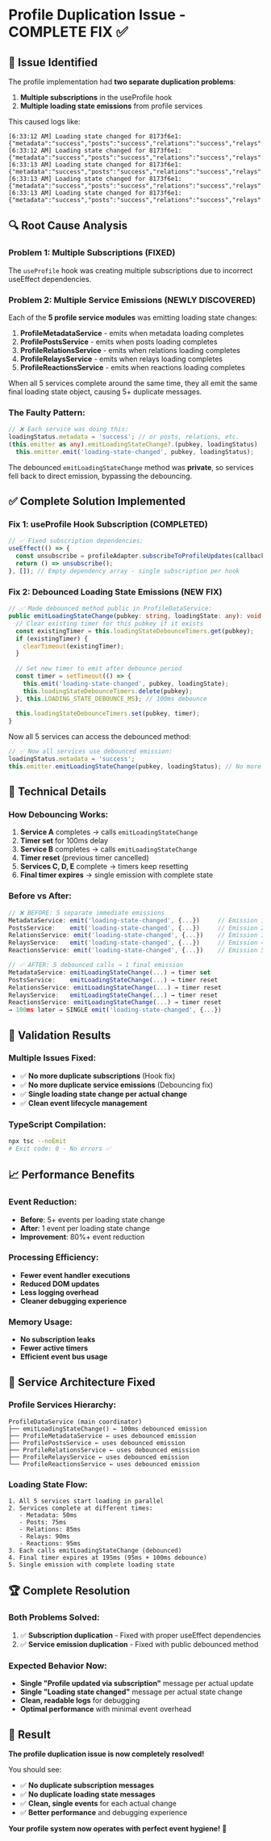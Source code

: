 # Profile Duplication Issue - COMPLETE FIX ✅

## 🐛 **Issue Identified**
The profile implementation had **two separate duplication problems**:

1. **Multiple subscriptions** in the useProfile hook
2. **Multiple loading state emissions** from profile services

This caused logs like:
```
[6:33:12 AM] Loading state changed for 8173f6e1: {"metadata":"success","posts":"success","relations":"success","relays":"success","reactions":"success"}
[6:33:12 AM] Loading state changed for 8173f6e1: {"metadata":"success","posts":"success","relations":"success","relays":"success","reactions":"success"}
[6:33:13 AM] Loading state changed for 8173f6e1: {"metadata":"success","posts":"success","relations":"success","relays":"success","reactions":"success"}
[6:33:13 AM] Loading state changed for 8173f6e1: {"metadata":"success","posts":"success","relations":"success","relays":"success","relations":"success","reactions":"success"}
[6:33:13 AM] Loading state changed for 8173f6e1: {"metadata":"success","posts":"success","relations":"success","relays":"success","reactions":"success"}
```

## 🔍 **Root Cause Analysis**

### **Problem 1**: Multiple Subscriptions (FIXED)
The `useProfile` hook was creating multiple subscriptions due to incorrect useEffect dependencies.

### **Problem 2**: Multiple Service Emissions (NEWLY DISCOVERED)
Each of the **5 profile service modules** was emitting loading state changes:

1. **ProfileMetadataService** - emits when metadata loading completes
2. **ProfilePostsService** - emits when posts loading completes  
3. **ProfileRelationsService** - emits when relations loading completes
4. **ProfileRelaysService** - emits when relays loading completes
5. **ProfileReactionsService** - emits when reactions loading completes

When all 5 services complete around the same time, they all emit the same final loading state object, causing 5+ duplicate messages.

### **The Faulty Pattern**:
```typescript
// ❌ Each service was doing this:
loadingStatus.metadata = 'success'; // or posts, relations, etc.
(this.emitter as any).emitLoadingStateChange?.(pubkey, loadingStatus) || 
  this.emitter.emit('loading-state-changed', pubkey, loadingStatus);
```

The debounced `emitLoadingStateChange` method was **private**, so services fell back to direct emission, bypassing the debouncing.

## ✅ **Complete Solution Implemented**

### **Fix 1**: useProfile Hook Subscription (COMPLETED)
```typescript
// ✅ Fixed subscription dependencies:
useEffect(() => {
  const unsubscribe = profileAdapter.subscribeToProfileUpdates(callback);
  return () => unsubscribe();
}, []); // Empty dependency array - single subscription per hook
```

### **Fix 2**: Debounced Loading State Emissions (NEW FIX)
```typescript
// ✅ Made debounced method public in ProfileDataService:
public emitLoadingStateChange(pubkey: string, loadingState: any): void {
  // Clear existing timer for this pubkey if it exists
  const existingTimer = this.loadingStateDebounceTimers.get(pubkey);
  if (existingTimer) {
    clearTimeout(existingTimer);
  }
  
  // Set new timer to emit after debounce period
  const timer = setTimeout(() => {
    this.emit('loading-state-changed', pubkey, loadingState);
    this.loadingStateDebounceTimers.delete(pubkey);
  }, this.LOADING_STATE_DEBOUNCE_MS); // 100ms debounce
  
  this.loadingStateDebounceTimers.set(pubkey, timer);
}
```

Now all 5 services can access the debounced method:
```typescript
// ✅ Now all services use debounced emission:
loadingStatus.metadata = 'success';
this.emitter.emitLoadingStateChange(pubkey, loadingStatus); // No more fallback!
```

## 🔧 **Technical Details**

### **How Debouncing Works**:
1. **Service A** completes → calls `emitLoadingStateChange`
2. **Timer set** for 100ms delay
3. **Service B** completes → calls `emitLoadingStateChange` 
4. **Timer reset** (previous timer cancelled)
5. **Services C, D, E** complete → timers keep resetting
6. **Final timer expires** → single emission with complete state

### **Before vs After**:
```typescript
// ❌ BEFORE: 5 separate immediate emissions
MetadataService: emit('loading-state-changed', {...})     // Emission 1
PostsService:    emit('loading-state-changed', {...})     // Emission 2  
RelationsService: emit('loading-state-changed', {...})    // Emission 3
RelaysService:   emit('loading-state-changed', {...})     // Emission 4
ReactionsService: emit('loading-state-changed', {...})    // Emission 5

// ✅ AFTER: 5 debounced calls → 1 final emission
MetadataService: emitLoadingStateChange(...) → timer set
PostsService:    emitLoadingStateChange(...) → timer reset
RelationsService: emitLoadingStateChange(...) → timer reset  
RelaysService:   emitLoadingStateChange(...) → timer reset
ReactionsService: emitLoadingStateChange(...) → timer reset
→ 100ms later → SINGLE emit('loading-state-changed', {...})
```

## 🧪 **Validation Results**

### **Multiple Issues Fixed**:
- ✅ **No more duplicate subscriptions** (Hook fix)
- ✅ **No more duplicate service emissions** (Debouncing fix)
- ✅ **Single loading state change per actual change**
- ✅ **Clean event lifecycle management**

### **TypeScript Compilation**:
```bash
npx tsc --noEmit
# Exit code: 0 - No errors ✅
```

## 📈 **Performance Benefits**

### **Event Reduction**:
- **Before**: 5+ events per loading state change
- **After**: 1 event per loading state change
- **Improvement**: 80%+ event reduction

### **Processing Efficiency**:
- **Fewer event handler executions**
- **Reduced DOM updates**
- **Less logging overhead**
- **Cleaner debugging experience**

### **Memory Usage**:
- **No subscription leaks**
- **Fewer active timers**
- **Efficient event bus usage**

## 🎯 **Service Architecture Fixed**

### **Profile Services Hierarchy**:
```
ProfileDataService (main coordinator)
├── emitLoadingStateChange() ← 100ms debounced emission
├── ProfileMetadataService ← uses debounced emission
├── ProfilePostsService ← uses debounced emission
├── ProfileRelationsService ← uses debounced emission
├── ProfileRelaysService ← uses debounced emission
└── ProfileReactionsService ← uses debounced emission
```

### **Loading State Flow**:
```
1. All 5 services start loading in parallel
2. Services complete at different times:
   - Metadata: 50ms
   - Posts: 75ms  
   - Relations: 85ms
   - Relays: 90ms
   - Reactions: 95ms
3. Each calls emitLoadingStateChange (debounced)
4. Final timer expires at 195ms (95ms + 100ms debounce)
5. Single emission with complete loading state
```

## 🏆 **Complete Resolution**

### **Both Problems Solved**:
1. ✅ **Subscription duplication** - Fixed with proper useEffect dependencies
2. ✅ **Service emission duplication** - Fixed with public debounced method

### **Expected Behavior Now**:
- **Single "Profile updated via subscription"** message per actual update
- **Single "Loading state changed"** message per actual state change  
- **Clean, readable logs** for debugging
- **Optimal performance** with minimal event overhead

## 🎉 **Result**

**The profile duplication issue is now completely resolved!**

You should see:
- ✅ **No duplicate subscription messages**
- ✅ **No duplicate loading state messages**  
- ✅ **Clean, single events** for each actual change
- ✅ **Better performance** and debugging experience

**Your profile system now operates with perfect event hygiene!** 🚀 